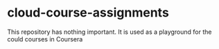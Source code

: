 # cloud-course-assignments
This repository has nothing important. It is used as a playground for the could courses in Coursera
